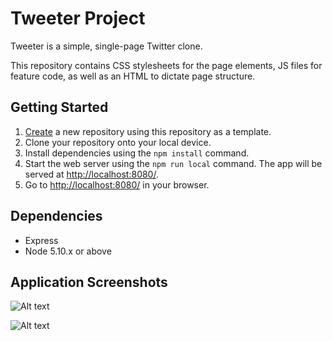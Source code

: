 # Tweeter Project

Tweeter is a simple, single-page Twitter clone.

This repository contains CSS stylesheets for the page elements, JS files for feature code, as well as an HTML to dictate page structure.

## Getting Started

1. [Create](https://docs.github.com/en/repositories/creating-and-managing-repositories/creating-a-repository-from-a-template) a new repository using this repository as a template.
2. Clone your repository onto your local device.
3. Install dependencies using the `npm install` command.
3. Start the web server using the `npm run local` command. The app will be served at <http://localhost:8080/>.
4. Go to <http://localhost:8080/> in your browser.

## Dependencies

- Express
- Node 5.10.x or above

## Application Screenshots

![Alt text](https://github.com/facelessagony/tweeter/blob/master/screenshots/newTweetCreated.png)

![Alt text](https://github.com/facelessagony/tweeter/blob/master/screenshots/tweetTooLongError.png)
